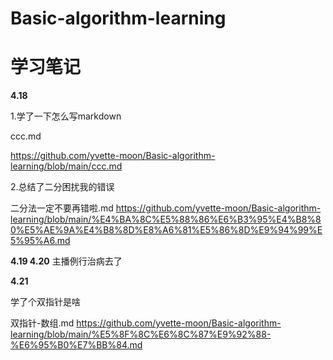 # Basic-algorithm-learning
# 学习笔记

**4.18**

1.学了一下怎么写markdown

ccc.md

https://github.com/yvette-moon/Basic-algorithm-learning/blob/main/ccc.md


2.总结了二分困扰我的错误

二分法一定不要再错啦.md
https://github.com/yvette-moon/Basic-algorithm-learning/blob/main/%E4%BA%8C%E5%88%86%E6%B3%95%E4%B8%80%E5%AE%9A%E4%B8%8D%E8%A6%81%E5%86%8D%E9%94%99%E5%95%A6.md

**4.19 4.20**
主播例行治病去了

**4.21**

学了个双指针是啥

双指针-数组.md
https://github.com/yvette-moon/Basic-algorithm-learning/blob/main/%E5%8F%8C%E6%8C%87%E9%92%88-%E6%95%B0%E7%BB%84.md

